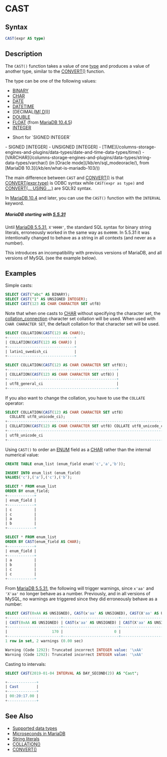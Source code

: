 # CAST

## Syntax

```sql
CAST(expr AS type)
```

## Description

The `CAST()` function takes a value of one [type](/columns-storage-engines-and-plugins/data-types/) and produces a value of another type, similar to the [CONVERT()](/built-in-functions/string-functions/convert/) function.

The type can be one of the following values:

- [BINARY](/columns-storage-engines-and-plugins/data-types/string-data-types/binary/)
- [CHAR](/columns-storage-engines-and-plugins/data-types/string-data-types/char/)
- [DATE](/columns-storage-engines-and-plugins/data-types/date-and-time-data-types/date/)
- [DATETIME](/columns-storage-engines-and-plugins/data-types/date-and-time-data-types/datetime/)
- [DECIMAL[(M[,D])](/columns-storage-engines-and-plugins/data-types/data-types-numeric-data-types/decimal/)]
- [DOUBLE](/columns-storage-engines-and-plugins/data-types/data-types-numeric-data-types/double/)
- [FLOAT](/columns-storage-engines-and-plugins/data-types/data-types-numeric-data-types/float/) (from [MariaDB 10.4.5](/kb/en/mariadb-1045-release-notes/))
- [INTEGER](/columns-storage-engines-and-plugins/data-types/data-types-numeric-data-types/int/) 
<ul start="1"><li>Short for `SIGNED INTEGER`
</li></ul>
- SIGNED [INTEGER]
- UNSIGNED [INTEGER]
- [TIME](/columns-storage-engines-and-plugins/data-types/date-and-time-data-types/time/)
- [VARCHAR](/columns-storage-engines-and-plugins/data-types/string-data-types/varchar/) (in [Oracle mode](/kb/en/sql_modeoracle/), from [MariaDB 10.3](/kb/en/what-is-mariadb-103/))

The main difference between `CAST` and [CONVERT()](/built-in-functions/string-functions/convert/) is that [CONVERT(expr,type)](/built-in-functions/string-functions/convert/) is ODBC syntax while `CAST(expr as type)` and [CONVERT(... USING ...)](/built-in-functions/string-functions/convert/) are SQL92 syntax.

In [MariaDB 10.4](/kb/en/what-is-mariadb-104/) and later, you can use the `CAST()` function with the `INTERVAL` keyword.

##### MariaDB starting with [5.5.31](/kb/en/mariadb-5531-release-notes/)

Until [MariaDB 5.5.31](/kb/en/mariadb-5531-release-notes/), `X'HHHH'`, the standard SQL syntax for binary string literals, erroneously worked in the same way as `0xHHHH`. In 5.5.31 it was intentionally changed to behave as a string in all contexts (and never as a number).

This introduces an incompatibility with previous versions of MariaDB, and all versions of MySQL (see the example below).

## Examples

Simple casts:

```sql
SELECT CAST("abc" AS BINARY);
SELECT CAST("1" AS UNSIGNED INTEGER);
SELECT CAST(123 AS CHAR CHARACTER SET utf8)
```

Note that when one casts to [CHAR](/columns-storage-engines-and-plugins/data-types/string-data-types/char/) without specifying the character set, the [collation_connection](/kb/en/server-system-variables/#collation_connection) character set collation will be used. When used with `CHAR CHARACTER SET`, the default collation for that character set will be used.

```sql
SELECT COLLATION(CAST(123 AS CHAR));
+------------------------------+
| COLLATION(CAST(123 AS CHAR)) |
+------------------------------+
| latin1_swedish_ci            |
+------------------------------+

SELECT COLLATION(CAST(123 AS CHAR CHARACTER SET utf8));
+-------------------------------------------------+
| COLLATION(CAST(123 AS CHAR CHARACTER SET utf8)) |
+-------------------------------------------------+
| utf8_general_ci                                 |
+-------------------------------------------------+
```

If you also want to change the collation, you have to use the `COLLATE` operator:

```sql
SELECT COLLATION(CAST(123 AS CHAR CHARACTER SET utf8) 
  COLLATE utf8_unicode_ci);
+-------------------------------------------------------------------------+
| COLLATION(CAST(123 AS CHAR CHARACTER SET utf8) COLLATE utf8_unicode_ci) |
+-------------------------------------------------------------------------+
| utf8_unicode_ci                                                         |
+-------------------------------------------------------------------------+
```

Using `CAST()` to order an [ENUM](/columns-storage-engines-and-plugins/data-types/string-data-types/enum/) field as a [CHAR](/columns-storage-engines-and-plugins/data-types/string-data-types/char/) rather than the internal numerical value:

```sql
CREATE TABLE enum_list (enum_field enum('c','a','b'));

INSERT INTO enum_list (enum_field) 
VALUES('c'),('a'),('c'),('b');

SELECT * FROM enum_list 
ORDER BY enum_field;
+------------+
| enum_field |
+------------+
| c          |
| c          |
| a          |
| b          |
+------------+

SELECT * FROM enum_list 
ORDER BY CAST(enum_field AS CHAR);
+------------+
| enum_field |
+------------+
| a          |
| b          |
| c          |
| c          |
+------------+
```

From [MariaDB 5.5.31](/kb/en/mariadb-5531-release-notes/), the following will trigger warnings, since `x'aa'` and `'X'aa'` no longer behave as a number. Previously, and in all versions of MySQL, no warnings are triggered since they did erroneously behave as a number:

```sql
SELECT CAST(0xAA AS UNSIGNED), CAST(x'aa' AS UNSIGNED), CAST(X'aa' AS UNSIGNED);
+------------------------+-------------------------+-------------------------+
| CAST(0xAA AS UNSIGNED) | CAST(x'aa' AS UNSIGNED) | CAST(X'aa' AS UNSIGNED) |
+------------------------+-------------------------+-------------------------+
|                    170 |                       0 |                       0 |
+------------------------+-------------------------+-------------------------+
1 row in set, 2 warnings (0.00 sec)

Warning (Code 1292): Truncated incorrect INTEGER value: '\xAA'
Warning (Code 1292): Truncated incorrect INTEGER value: '\xAA'
```

Casting to intervals:

```sql
SELECT CAST(2019-01-04 INTERVAL AS DAY_SECOND(2)) AS "Cast";

+-------------+
| Cast        |
+-------------+
| 00:20:17.00 |
+-------------+
```

## See Also

- [Supported data types](/columns-storage-engines-and-plugins/data-types/)
- [Microseconds in MariaDB](/built-in-functions/date-time-functions/microseconds-in-mariadb/)
- [String literals](/sql-statements-structure/sql-language-structure/string-literals/)
- [COLLATION()](/built-in-functions/secondary-functions/information-functions/collation/)
- [CONVERT()](/built-in-functions/string-functions/convert/)
